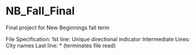 # NB_Fall_Final
Final project for New Beginnings fall term

File Specification:
1st line: Unique directional indicator
Intermediate Lines: City names
Last line: *  (terminates file read)
